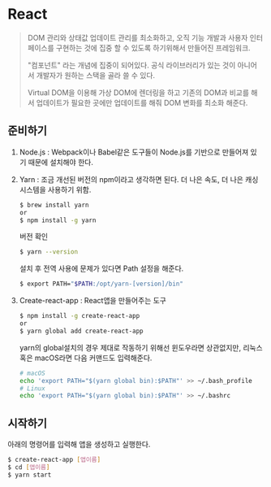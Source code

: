 # React

> DOM 관리와 상태값 업데이트 관리를 최소화하고, 오직 기능 개발과 사용자 인터페이스를 구현하는 것에 집중 할 수 있도록 하기위해서 만들어진 프레임워크.
>
> "컴포넌트" 라는 개념에 집중이 되어있다. 공식 라이브러리가 있는 것이 아니어서 개발자가 원하는 스택을 골라 쓸 수 있다.
>
> Virtual DOM을 이용해 가상 DOM에 렌더링을 하고 기존의 DOM과 비교를 해서 업데이트가 필요한 곳에만 업데이트를 해줘 DOM 변화를 최소화 해준다.



## 준비하기

1. Node.js : Webpack이나 Babel같은 도구들이 Node.js를 기반으로 만들어져 있기 때문에 설치해야 한다.

2. Yarn : 조금 개선된 버전의 npm이라고 생각하면 된다. 더 나은 속도, 더 나은 캐싱 시스템을 사용하기 위함.

   ```bash
   $ brew install yarn
   or
   $ npm install -g yarn
   ```

   버전 확인

   ```bash
   $ yarn --version
   ```

   설치 후 전역 사용에 문제가 있다면 Path 설정을 해준다.

   ```bash
   $ export PATH="$PATH:/opt/yarn-[version]/bin"
   ```

3. Create-react-app : React앱을 만들어주는 도구

   ```bash
   $ npm install -g create-react-app
   or
   $ yarn global add create-react-app
   ```

   yarn의 global설치의 경우 제대로 작동하기 위해선 윈도우라면 상관없지만, 리눅스 혹은 macOS라면 다음 커맨드도 입력해준다.

   ```bash
   # macOS
   echo 'export PATH="$(yarn global bin):$PATH"' >> ~/.bash_profile
   # Linux
   echo 'export PATH="$(yarn global bin):$PATH"' >> ~/.bashrc
   ```



## 시작하기

아래의 명령어를 입력해 앱을 생성하고 실행한다.

```bash
$ create-react-app [앱이름]
$ cd [앱이름]
$ yarn start
```



```bash

```


